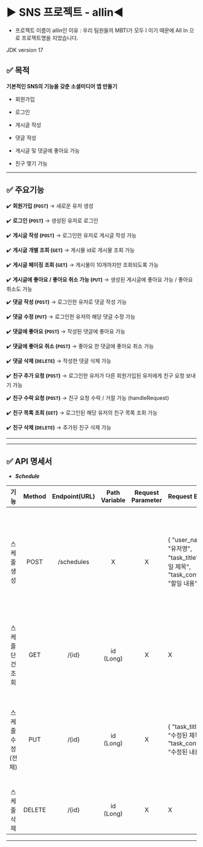 # ▶ SNS 프로젝트 - allin◀

* 프로젝트 이름이 allin인 이유 :  우리 팀원들의 MBTI가 모두 I 이기 때문에 All In 으로 프로젝트명을 지었습니다.

JDK version 17

## ✅ 목적

**기본적인 SNS의 기능을 갖춘 소셜미디어 앱 만들기**

* 회원가입

* 로그인

* 게시글 작성

* 댓글 작성

* 게시글 및 댓글에 좋아요 가능

* 친구 맺기 가능

-----

## ✅ 주요기능

✔️ **회원가입 (`POST`)** → 새로운 유저 생성

✔️ **로그인 (`POST`)** → 생성된 유저로 로그인

✔️ **게시글 작성 (`POST`)** → 로그인한 유저로 게시글 작성 가능

✔️ **게시글 개별 조회 (`GET`)** → 게시물 id로 게시물 조회 가능

✔️ **게시글 페이징 조회 (`GET`)** → 게시물이 10개까지만 조회되도록 가능

✔️ **게시글에 좋아요 / 좋아요 취소 가능 (`PUT`)** → 생성된 게시글에 좋아요 가능 / 좋아요 취소도 가능

✔️ **댓글 작성 (`POST`)** → 로그인한 유저로 댓글 작성 가능

✔️ **댓글 수정 (`PUT`)** → 로그인한 유저의 해당 댓글 수정 가능

✔️ **댓글에 좋아요 (`POST`)** → 작성된 댓글에 좋아요 가능

✔️ **댓글에 좋아요 취소 (`POST`)** → 좋아요 한 댓글에 좋아요 취소 가능

✔️ **댓글 삭제 (`DELETE`)** → 작성한 댓글 삭제 가능

✔️ **친구 추가 요청 (`POST`)** → 로그인한 유저가 다른 회원가입된 유저에게 친구 요청 보내기 가능

✔️ **친구 수락 요청 (`POST`)** → 친구 요청 수락 / 거절 가능 (handleRequest)

✔️ **친구 목록 조회 (`GET`)** → 로그인된 해당 유저의 친구 목록 조회 가능

✔️ **친구 삭제 (`DELETE`)** → 추가된 친구 삭제 가능

-----

-----

## ✅ API 명세서

* _**Schedule**_

|     기능     | Method | Endpoint(URL) | Path Variable | Request Parameter | Request Body                                                                           | Response                                                                                                                                                 |     상태코드     |
|:----------:|:------:|:-------------:|:-------------:|:-----------------:|:---------------------------------------------------------------------------------------|:---------------------------------------------------------------------------------------------------------------------------------------------------------|:------------:|
|   스케줄 생성   |  POST  |  /schedules   |       X       |         X         | { "user_name": "유저명",<br/>"task_title": "할일 제목",<br/>"task_content": "할일 내용" }         | { "schedule_id": 1,<br/>"user_name": "유저명",<br/>"task_title": "할일 제목",<br/>"task_content": "할일 내용",<br/>"created_at": 작성된 시간,<br/>"updated_at": 수정된 시간 } |  200: 정상등록   |
| 스케줄 단건 조회  |  GET   |     /{id}     |   id (Long)   |         X         | X                                                                                      | { "schedule_id": 1,<br/>"user_name": "유저명",<br/>"task_title": 제목1,<br/>"task_content": 할 일 내용1 }                                                         |  200: 정상조회   |
| 스케줄 수정(전체) |  PUT   |     /{id}     |   id (Long)   |         X         | { "task_title": "수정된 제목",<br/>"task_content": "수정된 내용" }                               | { "schedule_id": 1,<br/>"user_name": "유저명",<br/>"task_title": "수정된 제목",<br/>"task_content": "수정된 내용",<br/>"updated_at": 수정된 시간 }                         |  200: 정상수정   |
|   스케줄 삭제   | DELETE |     /{id}     |   id (Long)   |         X         | X                                                                                      | { "msg": "일정 삭제 완료" }                                                                                                                                    |  200: 정상삭제   |

-----

